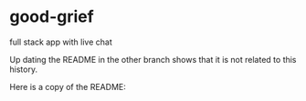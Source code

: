 # good-grief
full stack app with live chat


Up dating the README in the other branch shows that it is not related to this history. 

Here is a copy of the README:



